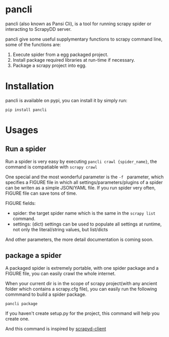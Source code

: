 # pancli
pancli (also known as Pansi Cli), is a tool for running scrapy spider or interacting to ScrapyDD server.

pancli give some useful supplymentary functions to scrapy command line, some of the functions are:
1. Execute spider from a egg packaged project.
2. Install package required libraries at run-time if necessary.
3. Package a scrapy project into egg.


# Installation
pancli is available on pypi, you can install it by simply run:

```
pip install pancli
```

# Usages
## Run a spider

Run a spider is very easy by executing `pancli crawl {spider_name}`, the command is compatiable with `scrapy crawl`

One special and the most wonderful parameter is the `-f ` parameter, which specifies a FIGURE file in which all settings/parameters/plugins of a spider can be writen as a simple JSON/YAML file. If you run spider very often, FIGURE file can save tons of time.

FIGURE fields:

* spider: the target spider name which is the same in the `scrapy list` command.
* settings: (dict) settings can be used to populate all settings at runtime, not only the literal/string values, but list/dicts

And other parameters, the more detail documentation is coming soon.

## package a spider
A packaged spider is extremely portable, with one spider package and a FIGURE file, you can easily crawl the whole internet.

When your current dir is in the scope of scrapy project(with any ancient folder which contains a scrapy.cfg file), you can easily run the following commmand to build a spider package.

```
pancli package
```

If you haven't create setup.py for the project, this command will help you create one.

And this command is inspired by [scrapyd-client](https://github.com/scrapy/scrapyd-client)



